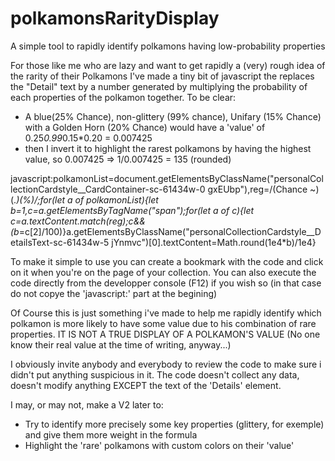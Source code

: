 # polkamonsRarityDisplay
A simple tool to rapidly identify polkamons having low-probability properties

For those like me who are lazy and want to get rapidly a (very) rough idea of the rarity of their Polkamons I've made a tiny bit of javascript the replaces the "Detail" text by a number generated by multiplying the probability of each properties of the polkamon together.
To be clear: 
 - A blue(25% Chance), non-glittery (99% chance), Unifary (15% Chance) with a Golden Horn (20% Chance) would have a 'value' of 0.25*0.99*0.15*0.20 = 0.007425
 - then I invert it to highlight the rarest polkamons by having the highest value, so 0.007425 => 1/0.007425 = 135 (rounded)

javascript:polkamonList=document.getElementsByClassName("personalCollectionCardstyle__CardContainer-sc-61434w-0 gxEUbp"),reg=/(Chance ~)(.*)(%)/;for(let a of polkamonList){let b=1,c=a.getElementsByTagName("span");for(let a of c){let c=a.textContent.match(reg);c&&(b*=c[2]/100)}a.getElementsByClassName("personalCollectionCardstyle__DetailsText-sc-61434w-5 jYnmvc")[0].textContent=Math.round(1e4*b)/1e4}

To make it simple to use you can create a bookmark with the code and click on it when you're on the page of your collection. You can also execute the code directly from the developper console (F12) if you wish so (in that case do not copye the 'javascript:' part at the begining)

Of Course this is just something i've made to help me rapidly identify which polkamon is more likely to have some value due to his combination of rare properties. IT IS NOT A TRUE DISPLAY OF A POLKAMON'S VALUE (No one know their real value at the time of writing, anyway...)

I obviously invite anybody and everybody to review the code to make sure i didn't put anything suspicious in it. The code doesn't collect any data, doesn't modify anything EXCEPT the text of the 'Details' element.

I may, or may not, make a V2 later to:
 - Try to identify more precisely some key properties (glittery, for exemple) and give them more weight in the formula
 - Highlight the 'rare' polkamons with custom colors on their 'value'
